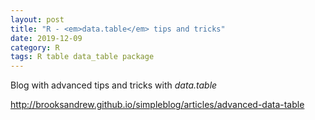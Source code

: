 ```yaml
---
layout: post
title: "R - <em>data.table</em> tips and tricks"
date: 2019-12-09
category: R
tags: R table data_table package
---
```


Blog with advanced tips and tricks with <em>data.table</em>


<a href="http://brooksandrew.github.io/simpleblog/articles/advanced-data-table">http://brooksandrew.github.io/simpleblog/articles/advanced-data-table</a>
